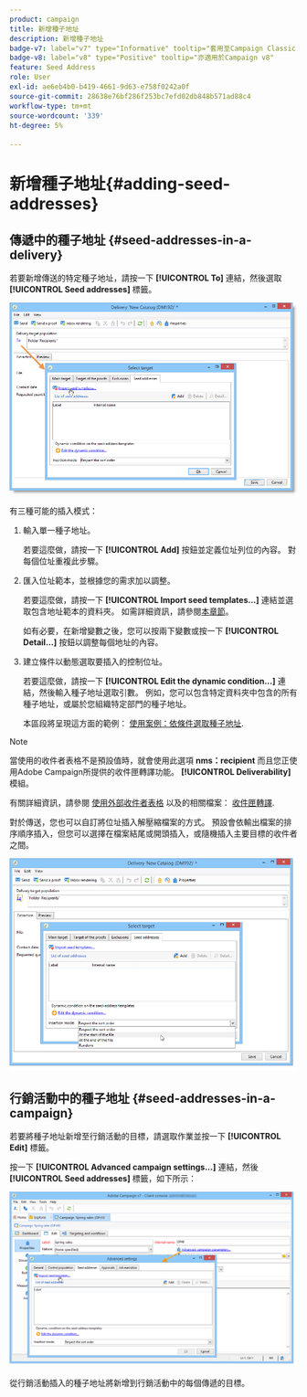 ```yaml
---
product: campaign
title: 新增種子地址
description: 新增種子地址
badge-v7: label="v7" type="Informative" tooltip="套用至Campaign Classic v7"
badge-v8: label="v8" type="Positive" tooltip="亦適用於Campaign v8"
feature: Seed Address
role: User
exl-id: ae6eb4b0-b419-4661-9d63-e758f0242a0f
source-git-commit: 28638e76bf286f253bc7efd02db848b571ad88c4
workflow-type: tm+mt
source-wordcount: '339'
ht-degree: 5%

---
```


# 新增種子地址{#adding-seed-addresses}

## 傳遞中的種子地址 {#seed-addresses-in-a-delivery}

若要新增傳送的特定種子地址，請按一下 **[!UICONTROL To]** 連結，然後選取 **[!UICONTROL Seed addresses]** 標籤。

![](assets/s_ncs_user_edit_del_addresses_tab.png)

有三種可能的插入模式：

1. 輸入單一種子地址。

   若要這麼做，請按一下 **[!UICONTROL Add]** 按鈕並定義位址列位的內容。 對每個位址重複此步驟。

1. 匯入位址範本，並根據您的需求加以調整。

   若要這麼做，請按一下 **[!UICONTROL Import seed templates...]** 連結並選取包含地址範本的資料夾。 如需詳細資訊，請參閱[本章節](creating-seed-addresses.md#creating-seed-address-templates)。

   如有必要，在新增變數之後，您可以按兩下變數或按一下 **[!UICONTROL Detail...]** 按鈕以調整每個地址的內容。

1. 建立條件以動態選取要插入的控制位址。

   若要這麼做，請按一下 **[!UICONTROL Edit the dynamic condition...]** 連結，然後輸入種子地址選取引數。 例如，您可以包含特定資料夾中包含的所有種子地址，或屬於您組織特定部門的種子地址。

   本區段將呈現這方面的範例： [使用案例：依條件選取種子地址](use-case--selecting-seed-addresses-on-criteria.md).

>[!NOTE]
>
>當使用的收件者表格不是預設值時，就會使用此選項 **nms：recipient** 而且您正使用Adobe Campaign所提供的收件匣轉譯功能。 **[!UICONTROL Deliverability]** 模組。
>
>有關詳細資訊，請參閱 [使用外部收件者表格](using-an-external-recipient-table.md) 以及的相關檔案： [收件匣轉譯](inbox-rendering.md).

對於傳送，您也可以自訂將位址插入解壓縮檔案的方式。 預設會依輸出檔案的排序順序插入，但您可以選擇在檔案結尾或開頭插入，或隨機插入主要目標的收件者之間。

![](assets/s_ncs_user_edit_del_addresses_sort.png)

## 行銷活動中的種子地址 {#seed-addresses-in-a-campaign}

若要將種子地址新增至行銷活動的目標，請選取作業並按一下 **[!UICONTROL Edit]** 標籤。

按一下 **[!UICONTROL Advanced campaign settings...]** 連結，然後 **[!UICONTROL Seed addresses]** 標籤，如下所示：

![](assets/s_ncs_user_edit_op_addresses_tab.png)

從行銷活動插入的種子地址將新增到行銷活動中的每個傳遞的目標。

